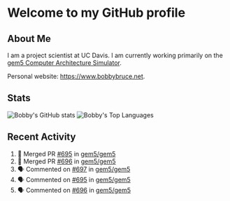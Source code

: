 # Welcome to my GitHub profile

## About Me

I am a project scientist at UC Davis. I am currently working primarily on the [gem5 Computer Architecture Simulator](https://github.com/gem5).

Personal website: <https://www.bobbybruce.net>.

## Stats

![Bobby's GitHub stats](https://github-readme-stats.vercel.app/api?username=bobbyrbruce&show_icons=true&theme=responsive&include_all_commits=true&count_private=true&show=reviews&disable_animations=true)
![Bobby's Top Languages ](https://github-readme-stats.vercel.app/api/top-langs/?username=bobbyrbruce&layout=compact&theme=responsive&count_private=true&langs_count=10&disable_animations=true)

## Recent Activity

<!--START_SECTION:activity-->
1. 🎉 Merged PR [#695](https://github.com/gem5/gem5/pull/695) in [gem5/gem5](https://github.com/gem5/gem5)
2. 🎉 Merged PR [#696](https://github.com/gem5/gem5/pull/696) in [gem5/gem5](https://github.com/gem5/gem5)
3. 🗣 Commented on [#697](https://github.com/gem5/gem5/issues/697#issuecomment-1864712072) in [gem5/gem5](https://github.com/gem5/gem5)
4. 🗣 Commented on [#695](https://github.com/gem5/gem5/pull/695#issuecomment-1864708847) in [gem5/gem5](https://github.com/gem5/gem5)
5. 🗣 Commented on [#696](https://github.com/gem5/gem5/pull/696#issuecomment-1864667618) in [gem5/gem5](https://github.com/gem5/gem5)
<!--END_SECTION:activity-->
